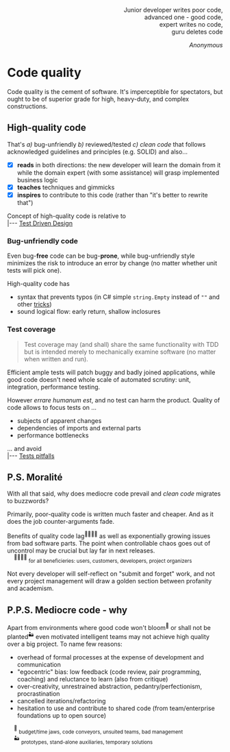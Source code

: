 <p dir="rtl">,Junior developer writes poor code<br/>
,advanced one - good code<br/>
,expert writes no code<br/>
guru deletes code<br/></p>
<p dir="rtl"><i>Anonymous</i></p>

# Code quality

Code quality is the cement of software. It's imperceptible for spectators, but ought to be of superior grade for high, heavy-duty, and complex constructions.

## High-quality code

That's _a)_ bug-unfriendly _b)_ reviewed/tested _c)_ _clean code_ that follows acknowledged guidelines and principles (e.g. SOLID) and also...

- [x] **reads** in both directions: the new developer will learn the domain from it while the domain expert (with some assistance) will grasp implemented business logic
- [x] **teaches** techniques and gimmicks
- [x] **inspires** to contribute to this code (rather than "it's better to rewrite that")

Concept of high-quality code is relative to \
|--- [Test Driven Design](../tdd-ddd.md) 

### Bug-unfriendly code

Even bug-**free** code can be bug-**prone**, while bug-unfriendly style minimizes the risk to introduce an error by change (no matter whether unit tests will pick one).

High-quality code has

+ syntax that prevents typos (in C# simple `string.Empty` instead of `""` and other [tricks](../.net/readme+/cs_hints.md))
+ sound logical flow: early return, shallow inclosures

### Test coverage

> Test coverage may (and shall) share the same functionality with TDD but is intended merely to mechanically examine software (no matter when written and run).

Efficient ample tests will patch buggy and badly joined applications, while good code doesn't need whole scale of automated scrutiny: unit, integration, performance testing.

However _errare humanum est_, and no test can harm the product. Quality of code allows to focus tests on ...

+ subjects of apparent changes
+ dependencies of imports and external parts
+ performance bottlenecks

... and avoid\
|--- [Tests pitfalls](code-tests_pitfalls.md)


## P.S. Moralité

With all that said, why does mediocre code prevail and _clean code_ migrates to buzzwords? 

Primarily, poor-quality code is written much faster and cheaper. And as it does the job counter-arguments fade.

Benefits of quality code lag<sup>:family_man_woman_boy_boy:</sup> as well as exponentially growing issues from bad software parts. The point when controllable chaos goes out of uncontrol may be crucial but lay far in next releases.\
&nbsp;&nbsp;&nbsp;&nbsp;<sup>:family_man_woman_boy_boy:</sup>&nbsp;<sub>for all beneficieries: users, customers, developers, project organizers</sub>

Not every developer will self-reflect on "submit and forget" work, and not every project management will draw a golden section between profanity and academism. 

## P.P.S. Mediocre code - why

Apart from environments where good code won't bloom<sup>:wilted_flower:</sup> or shall not be planted<sup>:desert:</sup> even motivated intelligent teams may not achieve high quality over a big project. To name few reasons:

+ overhead of formal processes at the expense of development and communication  
+ "egocentric" bias: low feedback (code review, pair programming, coaching) and reluctance to learn (also from critique)
+ over-creativity, unrestrained abstraction, pedantry/perfectionism, procrastination
+ cancelled iterations/refactoring
+ hesitation to use and contribute to shared code (from team/enterprise foundations up to open source)

&nbsp;&nbsp;&nbsp;&nbsp;<sup>:wilted_flower:</sup>&nbsp;<sub>budget/time jaws, code conveyors, unsuited teams, bad management</sub>\
&nbsp;&nbsp;&nbsp;&nbsp;<sup>:desert:</sup>&nbsp;<sub>prototypes, stand-alone auxiliaries, temporary solutions</sub>
